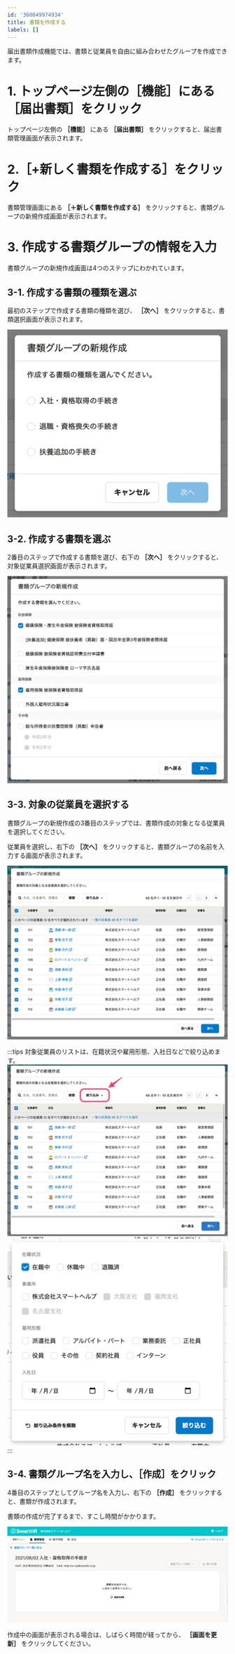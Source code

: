 ```yaml
---
id: '360049974934'
title: 書類を作成する
labels: []
---
```

届出書類作成機能では、書類と従業員を自由に組み合わせたグループを作成できます。

# 1\. トップページ左側の［機能］にある［届出書類］をクリック

トップページ左側の **［機能］** にある **［届出書類］** をクリックすると、届出書類管理画面が表示されます。

# 2.［+新しく書類を作成する］をクリック

書類管理画面にある **［＋新しく書類を作成する］** をクリックすると、書類グループの新規作成画面が表示されます。

# 3\. 作成する書類グループの情報を入力

書類グループの新規作成画面は4つのステップにわかれています。

## 3-1. 作成する書類の種類を選ぶ

最初のステップで作成する書類の種類を選び、 **［次へ］** をクリックすると、書類選択画面が表示されます。

![mceclip0.png](./mceclip0.png)

## 3-2. 作成する書類を選ぶ

2番目のステップで作成する書類を選び、右下の **［次へ］** をクリックすると、対象従業員選択画面が表示されます。

![mceclip1.png](./mceclip1.png)

## 3-3. 対象の従業員を選択する

書類グループの新規作成の3番目のステップでは、書類作成の対象となる従業員を選択してください。

従業員を選択し、右下の **［次へ］** をクリックすると、書類グループの名前を入力する画面が表示されます。

![mceclip2.png](./mceclip2.png)

:::tips
対象従業員のリストは、在籍状況や雇用形態、入社日などで絞り込めます。
![mceclip3.png](./mceclip3.png)
![mceclip4.png](./mceclip4.png)
:::

## 3-4. 書類グループ名を入力し、［作成］をクリック

4番目のステップとしてグループ名を入力し、右下の **［作成］** をクリックすると、書類が作成されます。

書類の作成が完了するまで、すこし時間がかかります。

![mceclip5.png](./mceclip5.png)

作成中の画面が表示される場合は、しばらく時間が経ってから、 **［画面を更新］** をクリックしてください。

